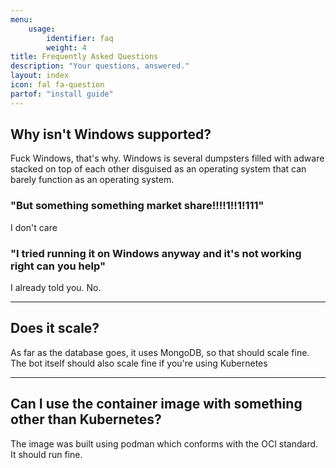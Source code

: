 ```yaml
---
menu:
    usage:
        identifier: faq
        weight: 4
title: Frequently Asked Questions
description: "Your questions, answered."
layout: index
icon: fal fa-question
partof: "install guide"
---
```


## Why isn't Windows supported?
Fuck Windows, that's why. Windows is several dumpsters filled with adware stacked on top of each other disguised as an operating system that can
barely function as an operating system.  

### "But something something market share!!!!1!!1!111"
I don't care

### "I tried running it on Windows anyway and it's not working right can you help"
I already told you. No.

<hr>

## Does it scale?
As far as the database goes, it uses MongoDB, so that should scale fine. The bot itself should also scale fine if you're
using Kubernetes

<hr>

## Can I use the container image with something other than Kubernetes?
The image was built using podman which conforms with the OCI standard. It should run fine.

